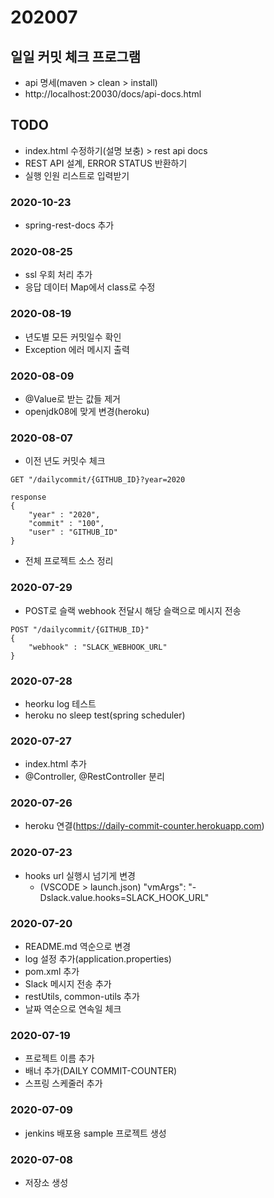 # 202007

## 일일 커밋 체크 프로그램
- api 명세(maven > clean > install)
- http://localhost:20030/docs/api-docs.html

## TODO
- index.html 수정하기(설명 보충) > rest api docs
- REST API 설계, ERROR STATUS 반환하기
- 실행 인원 리스트로 입력받기

### 2020-10-23
- spring-rest-docs 추가

### 2020-08-25
- ssl 우회 처리 추가
- 응답 데이터 Map에서 class로 수정

### 2020-08-19
- 년도별 모든 커밋일수 확인
- Exception 에러 메시지 출력

### 2020-08-09
- @Value로 받는 값들 제거
- openjdk08에 맞게 변경(heroku)

### 2020-08-07
- 이전 년도 커밋수 체크
```
GET "/dailycommit/{GITHUB_ID}?year=2020

response
{
    "year" : "2020",
    "commit" : "100",
    "user" : "GITHUB_ID"
}
```
- 전체 프로젝트 소스 정리

### 2020-07-29
- POST로 슬랙 webhook 전달시 해당 슬랙으로 메시지 전송
```
POST "/dailycommit/{GITHUB_ID}"
{ 
    "webhook" : "SLACK_WEBHOOK_URL"
}
```

### 2020-07-28
- heorku log 테스트
- heroku no sleep test(spring scheduler)

### 2020-07-27
- index.html 추가
- @Controller, @RestController 분리

### 2020-07-26
- heroku 연결(https://daily-commit-counter.herokuapp.com)

### 2020-07-23
- hooks url 실행시 넘기게 변경
    - (VSCODE > launch.json) "vmArgs": "-Dslack.value.hooks=SLACK_HOOK_URL"

### 2020-07-20
- README.md 역순으로 변경
- log 설정 추가(application.properties)
- pom.xml 추가
- Slack 메시지 전송 추가
- restUtils, common-utils 추가
- 날짜 역순으로 연속일 체크

### 2020-07-19
- 프로젝트 이름 추가
- 배너 추가(DAILY COMMIT-COUNTER)
- 스프링 스케줄러 추가

### 2020-07-09
- jenkins 배포용 sample 프로젝트 생성

### 2020-07-08
- 저장소 생성